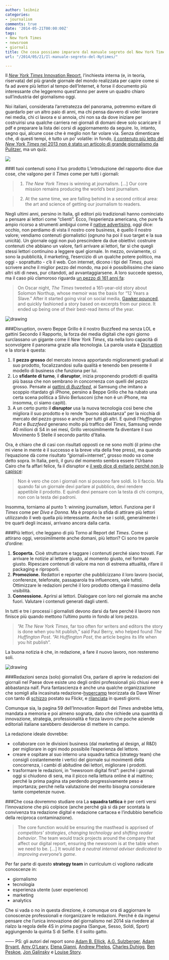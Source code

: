 ```yaml
---
author: leibniz
categories:
- journalism
comments: true
date: '2014-05-21T00:00:00Z'
tags:
- New York Times
- newsroom
- giornali
title: Che cosa possiamo imparare dal manuale segreto del New York Times
url: "/2014/05/21/Il-manuale-segreto-del-Nytimes/"

---
```

Il [*New York Times* Innovation Report](http://www.scribd.com/doc/224332847/NYT-Innovation-Report-2014), l’inchiesta interna (e, in teoria, riservata) del più grande giornale del mondo realizzata per capire come si fa ad avere più lettori al tempo dell’Internet, è forse il documento più interessante che leggeremo quest’anno per avere un quadro chiaro sull’industria del giornalismo oggi. 

Noi italiani, considerata l’arretratezza del panorama, potremmo evitare di guardarlo per un altro paio di anni, ma chi pensa davvero di voler lavorare nei media, chi ci lavora e si annoia, chi non sa da dove iniziare per costruirisi una qualche carriera nei giornali di domani deve solo scaricare il pdf e preparare la lista dei corsi di aggiornamento da seguire. Io, intanto, segno qui, alcune cose che è meglio non far volare via. Senza dimenticare che, di questi tempi, è tutto un po’ volatile: in fondo, [il contenuto più letto del *New York Times* nel 2013 non è stato un articolo di grande giornalismo da Pulitzer](http://www.nytco.com/the-new-york-timess-most-visited-content-of-2013/), ma un quiz.

![](http://leibniz.me/images/vault/nytinnovation.png)

###I tuoi contenuti sono il tuo prodotto
L’introduzione del rapporto dice due cose, che valgono per il *Times* come per tutti i giornali:
>1. *The New York Times* is winning at journalism. […] Our core mission remains producing the world’s best journalism.

>2. At the same time, we are falling behind in a second critical area: the art and science of getting our journalism to readers. 

Negli ultimi anni, persino in Italia, gli editori più tradizionali hanno cominciato a pensare ai lettori come “clienti”. Ecco, l’esperienza americana, che pure fa ampio ricorso a strumenti ambigui come il [native advertising](https://it.wikipedia.org/wiki/Native_advertising), oggi dice: occhio, non perdiamo di vista il nostro core business, è quello il nostro valore; vendiamo contenuti giornalistici (ognuno ha poi il suo target e la sua unicità). Un giornale oggi non può prescindere da due obiettivi: costruire contenuti che abbiano un valore, farli arrivare ai lettori, far sì che quegli stessi lettori continuino a leggere quel giornale. In mezzo, ovviamente, ci sono la pubblicità, il marketing, l’esercizio di un qualche potere politico, ma oggi - soprattutto - c’è il web. Con internet, dicono i tipi del *Times*, puoi scrivere anche il miglior pezzo del mondo, ma poi è possibilissimo che siano altri siti di news, pur citandoti, ad avvantaggiarsene. A loro succede spesso, ma il caso più clamoroso riguarda [un pezzo di 161 anni fa](http://query.nytimes.com/mem/archive-free/pdf?res=9E03EEDC1438E334BC4851DFB7668388649FDE&smid=nytimesarts):

>On Oscar night, *The Times* tweeted a 161-year-old story about Solomon Northup, whose memoir was the basis for “12 Years a Slave.” After it started going viral on social media, [Gawker pounced](http://gawker.com/this-is-the-161-year-old-new-york-times-article-about-1-1535199589), and quickly fashioned a story based on excerpts from our piece. It ended up being one of their best-read items of the year. 

![drawing](http://leibniz.me/images/vault/guy.png)

###Disruption, ovvero Beppe Grillo è il nostro Buzzfeed ma senza  LOL e gattini
Secondo il Rapporto, la forza dei media digitali che ogni giorno surclassano un gigante come il *New York Times*, sta nella loro capacità di sconvolgere il panorama grazie alla tecnologia. La parola usata è [Disruption](https://en.wikipedia.org/wiki/Disruptive_innovation) e la storia è questa:

1. Il **pezzo grosso** del mercato innova apportando miglioramenti graduali al suo prodotto, focalizzandosi sulla qualità e tenendo ben presente il modello di business che funziona per lui.
2. Lo **sfidante di turno**, il **disruptor**, inizia proponendo prodotti di qualità più bassa che non sembrano in concorrenza con quelli del pezzo grosso. Pensate ai [gattini di *Buzzfeed*](http://www.buzzfeed.com/tag/lolcats), ai Samsung che imitano a scoppio ritardato gli iPhone, persino a Beppe Grillo che ha rubato una certa scena politica a Silvio Berlusconi (che non è un iPhone, ma insomma, ci siamo capiti).
3. A un certo punto il **disruptor** usa la nuova tecnologia così bene che migliora il suo prodotto e lo rende “buono abbastanza” per la nicchia di mercato del pezzo grosso e anche per tutti gli altri. E quindi l’*Huffington Post* e *Buzzfeed* generano molto più traffico del *Times*, Samsung vende 40 milioni di S4 in sei mesi, Grillo verosimilmente fa diventare il suo Movimento 5 Stelle il secondo partito d’Italia. 

Ora, è chiaro che di casi con risultati opposti ce ne sono molti (il primo che mi viene in mente è il successo e la breve vita della free press), ma quando l’equazione dà come risultato “giornali+internet”, grosso modo va come detto sopra. In Italia, però, il guru del momento sembra essere l’Urbano Cairo che fa affari felice, fa il disruptor e [il web dice di evitarlo perché non lo capisce](http://www.ilfoglio.it/soloqui/23251):

>Non è vero che con i giornali non si possono fare soldi. Io li faccio. Ma quando fai un giornale devi parlare al pubblico, devi rendere appetibile il prodotto. E quindi devi pensare con la testa di chi compra, non con la testa dei padroni.

Insomma, torniamo al punto 1: winning journalism, lettori. Funziona per il *Times* come per *Diva e Donna*. Ma è proprio la sfida di attirare più lettori utilizzando il web quella più interessante. Anche se i soldi, generalmente i tre quarti degli incassi, arrivano ancora dalla carta.

###Più lettori, che leggano di più
Torno al Report del *Times*. Come si attirano oggi, verosimilmente anche domani, più lettori? Ci sono tre parole d’ordine:

1. **Scoperta.** Cioè strutturare e taggare i contenuti perché siano trovati. Far arrivare le notizie al lettore giusto, al momento giusto, nel formato giusto. Ripescare contenuti di valore ma non di estrema attualità, rifare il packaging e riproporli.
2. **Promozione.** Redattori e reporter che pubblicizzano il loro lavoro (social, conferenze, telefonate, passaparola tra influencers, vale tutto). Ottimizzare le redazioni perché il loro prodotto ottenga il massimo della visibilità.
3. **Connessione.** Aprirsi ai lettori. Dialogare con loro nel giornale ma anche fuori. Valutare i contenuti generati dagli utenti.

In tutti e tre i processi i giornalisti devono darsi da fare perché il lavoro non finisce più quando mettono l’ultimo punto in fondo al loro pezzo.

>”At *The New York Times*, far too often for writers and editors the story is done when you hit publish,” said Paul Berry, who helped found *The Huffington Post*. “At *Huffington Post*, the article begins its life when you hit publish”.

La buona notizia è che, in redazione, a fare il nuovo lavoro, non resteremo soli.

![drawing](http://leibniz.me/images/vault/slo.png)

###Redazioni senza (solo) giornalisti
Ora, parlare di aprire le redazioni dei giornali nel Paese dove esiste uno degli ordini professionali più chiusi ever è abbastanza naïf. Pura fantascienza è anche una qualche organizzazione che somigli alla incasinata redazione-[hypercamp](http://scripting.com/stories/2010/02/07/hypercampRevisited.html) teorizzata da Dave Winer con tanto di [schizzo](https://secure.flickr.com/photos/scriptingnews/87587076/) postato su Flickr, e [rilanciata](http://scripting.com/2014/05/18/#a1400431859) in questi giorni.

Comunque sia, la pagina 59 dell’Innovation Report del *Times* andrebbe letta, mandata a memoria e poi almeno sognata, dato che richiede una quantità di innovazione, strategia, professionalità e forza lavoro che poche aziende editoriali italiane sarebbero desiderose di mettere in campo.

La redazione ideale dovrebbe:

- collaborare con le divisioni business (dal marketing al design, al R&D) per migliorare in ogni modo possibile l’esperienza del lettore.
- creare e ospitare al suo interno una squadra tattica (strategy team) che consigli costantemente i vertici del giornale sui movimenti della concorrenza, i cambi di abitudine dei lettori, migliorare i prodotti.
- trasformare le redazioni, in “newsroom digital first”: perché i giornali oggi si chiudono di sera, ma il picco nella lettura online è al mattino; perché la prima pagina sta perdendo progressivamente peso e importanza; perché nella valutazione del merito bisogna considerare tante competenze nuove.

###Che cosa dovremmo studiare ora
La **squadra tattica** è per certi versi l’innovazione che più colpisce (anche perché già si dà per scontata la convivenza tra redazione digital e redazione cartacea e l’indubbio beneficio della reciproca contaminazione). 

>The core function would be ensuring the masthead is apprised of *competitors’ strategies*, *changing technology* and *shifting reader behavior*. The team would track projects around the company that affect our digital report, ensuring the newsroom is at the table when we need to be. […] It would be *a neutral internal adviser dedicated to improving everyone’s game*.

Per far parte di questo **strategy team** in curriculum ci vogliono radicate conoscenze in:

- giornalismo
- tecnologia
- esperienza utente (user experience)
- marketing 
- analytics

Che si vada o no in questa direzione, è comunque ora di aggiornare le conoscenze professionali e riorganizzare le redazioni. Perché è da ingenui pensare che l’unica innovazione del giornalismo nel 2014 sia rivedere al rialzo la regola delle 4S in prima pagina (Sangue, Sesso, Soldi, Sport) aggiungendo la quinta S di Selfie. E il solito gatto.

——
PS: gli autori del report sono [Adam B. Ellick](https://twitter.com/aellick), 
[A.G. Sulzberger](https://twitter.com/AGSNYT), [Adam Bryant](https://twitter.com/nytcorneroffice), [Amy O’Leary](https://twitter.com/amyoleary),
[Elena Gianni](https://twitter.com/elaineygianni), [Andrew Phelps](https://twitter.com/andrewphelps), [Charles Duhigg](https://twitter.com/cduhigg),
[Ben Peskoe](https://twitter.com/benjaminpeskoe), [Jon Galinsky](https://twitter.com/JonGalinsky) e [Louise Story](https://twitter.com/louisestory).